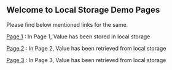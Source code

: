 ## Welcome to Local Storage Demo Pages

Please find below mentioned links for the same.

<a href="https://shyamshingadiya.github.io/localStorageDemo/1.html">Page 1</a> : In Page 1, Value has been stored in local storage

<a href="https://shyamshingadiya.github.io/localStorageDemo/2.html">Page 2</a> : In Page 2, Value has been retrieved from local storage

<a href="https://shyamshingadiya.github.io/localStorageDemo/3.html">Page 3</a> : In Page 3, Value has been retrieved from local storage
